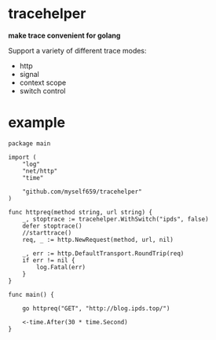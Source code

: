 # tracehelper 

**make trace convenient for golang** 

Support a variety of different trace modes:

- http
- signal 
- context scope 
- switch control 

# example  

```
package main

import (
	"log"
	"net/http"
	"time"

	"github.com/myself659/tracehelper"
)

func httpreq(method string, url string) {
	_, stoptrace := tracehelper.WithSwitch("ipds", false)
	defer stoptrace()
	//starttrace()
	req, _ := http.NewRequest(method, url, nil)

	_, err := http.DefaultTransport.RoundTrip(req)
	if err != nil {
		log.Fatal(err)
	}
}

func main() {

	go httpreq("GET", "http://blog.ipds.top/")

	<-time.After(30 * time.Second)
}


```